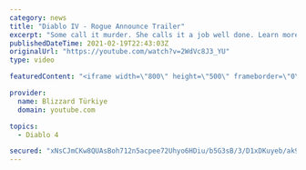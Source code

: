 ```yaml
---
category: news
title: "Diablo IV - Rogue Announce Trailer"
excerpt: "Some call it murder. She calls it a job well done. Learn more at Diablo4.com. The Rogue is the newest addition to the Diablo IV ..."
publishedDateTime: 2021-02-19T22:43:03Z
originalUrl: "https://youtube.com/watch?v=2WdVc8J3_YU"
type: video

featuredContent: "<iframe width=\"800\" height=\"500\" frameborder=\"0\" src=\"https://www.youtube.com/embed/2WdVc8J3_YU\" allow=\"accelerometer; autoplay; encrypted-media; gyroscope; picture-in-picture\" allowfullscreen></iframe>"

provider:
  name: Blizzard Türkiye
  domain: youtube.com

topics:
  - Diablo 4

secured: "xNsCJmCKw8QUAsBoh712n5acpee72Uhyo6HDiu/b5G3sB/3/D1xDKuyeb/ak9jJPPUAM6/J8MmNqqlrXeeZ5RaH+jEYqOM8EoZVz3RtxdSD1wPbAzen6Wy3mqshUD2YS5OavJP43YI+UWREvqQDYPaqcrZvLxWLtXex9TatrO4clRgDiVUvF6mfG7i16dAv3IX+rPLMM2U9KSbil7nE21nMzni7i8bvEiXEMbQdqz3ThB/LfIjtX5O805OpWOYfWW1PHwFO/xbnLNvt9+v8nx8nHE5Pr0hUazPd/NU0DqTS4Cfwpii7kfFacFhoJDVAvfSdm6EmVAKZc333Ty5xxm/Dve3zi0/MFGVYAoM7S7oBkAuLA4yO81gXFU8lJvDsZhzo12jQxPr77dZ9hg2pERw==;iTTtqsT9XGgLX5oCOb1tAQ=="
---
```


